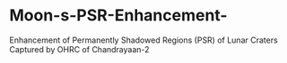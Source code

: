 # Moon-s-PSR-Enhancement-
Enhancement of Permanently Shadowed Regions (PSR) of Lunar Craters Captured by OHRC of Chandrayaan-2
